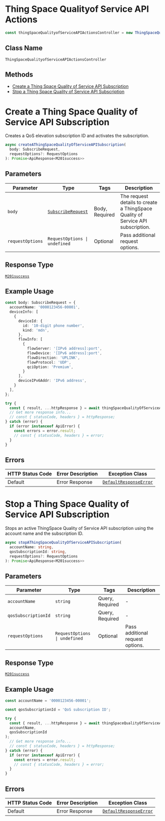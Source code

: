 # Thing Space Qualityof Service API Actions

```ts
const thingSpaceQualityofServiceAPIActionsController = new ThingSpaceQualityofServiceAPIActionsController(client);
```

## Class Name

`ThingSpaceQualityofServiceAPIActionsController`

## Methods

* [Create a Thing Space Quality of Service API Subscription](../../doc/controllers/thing-space-qualityof-service-api-actions.md#create-a-thing-space-quality-of-service-api-subscription)
* [Stop a Thing Space Quality of Service API Subscription](../../doc/controllers/thing-space-qualityof-service-api-actions.md#stop-a-thing-space-quality-of-service-api-subscription)


# Create a Thing Space Quality of Service API Subscription

Creates a QoS elevation subscription ID and activates the subscription.

```ts
async createAThingSpaceQualityOfServiceAPISubscription(
  body: SubscribeRequest,
  requestOptions?: RequestOptions
): Promise<ApiResponse<M201success>>
```

## Parameters

| Parameter | Type | Tags | Description |
|  --- | --- | --- | --- |
| `body` | [`SubscribeRequest`](../../doc/models/subscribe-request.md) | Body, Required | The request details to create a ThingSpace Quality of Service API subscription. |
| `requestOptions` | `RequestOptions \| undefined` | Optional | Pass additional request options. |

## Response Type

[`M201success`](../../doc/models/m201-success.md)

## Example Usage

```ts
const body: SubscribeRequest = {
  accountName: '0000123456-00001',
  deviceInfo: [
    {
      deviceId: {
        id: '10-digit phone number',
        kind: 'mdn',
      },
      flowInfo: [
        {
          flowServer: '[IPv6 address]:port',
          flowDevice: '[IPv6 address]:port',
          flowDirection: 'UPLINK',
          flowProtocol: 'UDP',
          qciOption: 'Premium',
        }
      ],
      deviceIPv6Addr: 'IPv6 address',
    }
  ],
};

try {
  const { result, ...httpResponse } = await thingSpaceQualityOfServiceAPIActionsController.createAThingSpaceQualityOfServiceAPISubscription(body);
  // Get more response info...
  // const { statusCode, headers } = httpResponse;
} catch (error) {
  if (error instanceof ApiError) {
    const errors = error.result;
    // const { statusCode, headers } = error;
  }
}
```

## Errors

| HTTP Status Code | Error Description | Exception Class |
|  --- | --- | --- |
| Default | Error Response | [`DefaultResponseError`](../../doc/models/default-response-error.md) |


# Stop a Thing Space Quality of Service API Subscription

Stops an active ThingSpace Quality of Service API subscription using the account name and the subscription ID.

```ts
async stopAThingSpaceQualityOfServiceAPISubscription(
  accountName: string,
  qosSubscriptionId: string,
  requestOptions?: RequestOptions
): Promise<ApiResponse<M201success>>
```

## Parameters

| Parameter | Type | Tags | Description |
|  --- | --- | --- | --- |
| `accountName` | `string` | Query, Required | - |
| `qosSubscriptionId` | `string` | Query, Required | - |
| `requestOptions` | `RequestOptions \| undefined` | Optional | Pass additional request options. |

## Response Type

[`M201success`](../../doc/models/m201-success.md)

## Example Usage

```ts
const accountName = '0000123456-00001';

const qosSubscriptionId = 'QoS subscription ID';

try {
  const { result, ...httpResponse } = await thingSpaceQualityOfServiceAPIActionsController.stopAThingSpaceQualityOfServiceAPISubscription(
  accountName,
  qosSubscriptionId
);
  // Get more response info...
  // const { statusCode, headers } = httpResponse;
} catch (error) {
  if (error instanceof ApiError) {
    const errors = error.result;
    // const { statusCode, headers } = error;
  }
}
```

## Errors

| HTTP Status Code | Error Description | Exception Class |
|  --- | --- | --- |
| Default | Error Response | [`DefaultResponseError`](../../doc/models/default-response-error.md) |

